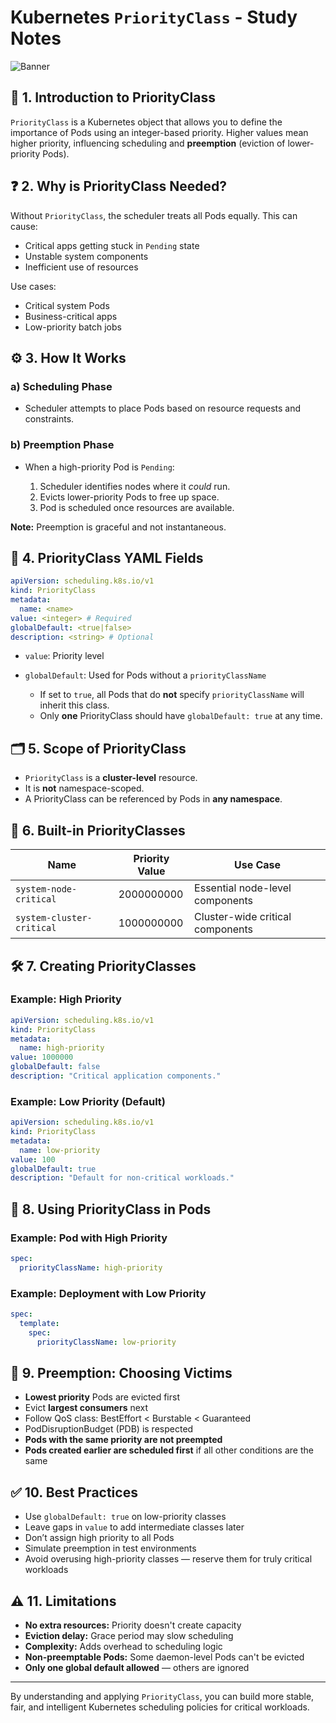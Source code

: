 # Kubernetes `PriorityClass` - Study Notes

<img src="https://github.com/bhuvan-raj/Kubernetes-Openshift-Zero-to-Hero/blob/main/Priority%20Class/assets/priority.png" alt="Banner" />

## 📌 1. Introduction to PriorityClass

`PriorityClass` is a Kubernetes object that allows you to define the importance of Pods using an integer-based priority. Higher values mean higher priority, influencing scheduling and **preemption** (eviction of lower-priority Pods).

## ❓ 2. Why is PriorityClass Needed?

Without `PriorityClass`, the scheduler treats all Pods equally. This can cause:

* Critical apps getting stuck in `Pending` state
* Unstable system components
* Inefficient use of resources

Use cases:

* Critical system Pods
* Business-critical apps
* Low-priority batch jobs

## ⚙️ 3. How It Works

### a) Scheduling Phase

* Scheduler attempts to place Pods based on resource requests and constraints.

### b) Preemption Phase

* When a high-priority Pod is `Pending`:

  1. Scheduler identifies nodes where it *could* run.
  2. Evicts lower-priority Pods to free up space.
  3. Pod is scheduled once resources are available.

**Note:** Preemption is graceful and not instantaneous.

## 🧾 4. PriorityClass YAML Fields

```yaml
apiVersion: scheduling.k8s.io/v1
kind: PriorityClass
metadata:
  name: <name>
value: <integer> # Required
globalDefault: <true|false>
description: <string> # Optional
```

* `value`: Priority level
* `globalDefault`: Used for Pods without a `priorityClassName`

  * If set to `true`, all Pods that do **not** specify `priorityClassName` will inherit this class.
  * Only **one** PriorityClass should have `globalDefault: true` at any time.

## 🗂️ 5. Scope of PriorityClass

* `PriorityClass` is a **cluster-level** resource.
* It is **not** namespace-scoped.
* A PriorityClass can be referenced by Pods in **any namespace**.

## 🔧 6. Built-in PriorityClasses

| Name                      | Priority Value | Use Case                         |
| ------------------------- | -------------- | -------------------------------- |
| `system-node-critical`    | 2000000000     | Essential node-level components  |
| `system-cluster-critical` | 1000000000     | Cluster-wide critical components |

## 🛠️ 7. Creating PriorityClasses

### Example: High Priority

```yaml
apiVersion: scheduling.k8s.io/v1
kind: PriorityClass
metadata:
  name: high-priority
value: 1000000
globalDefault: false
description: "Critical application components."
```

### Example: Low Priority (Default)

```yaml
apiVersion: scheduling.k8s.io/v1
kind: PriorityClass
metadata:
  name: low-priority
value: 100
globalDefault: true
description: "Default for non-critical workloads."
```

## 🚀 8. Using PriorityClass in Pods

### Example: Pod with High Priority

```yaml
spec:
  priorityClassName: high-priority
```

### Example: Deployment with Low Priority

```yaml
spec:
  template:
    spec:
      priorityClassName: low-priority
```

## 🔄 9. Preemption: Choosing Victims

* **Lowest priority** Pods are evicted first
* Evict **largest consumers** next
* Follow QoS class: BestEffort < Burstable < Guaranteed
* PodDisruptionBudget (PDB) is respected
* **Pods with the same priority are not preempted**
* **Pods created earlier are scheduled first** if all other conditions are the same

## ✅ 10. Best Practices

* Use `globalDefault: true` on low-priority classes
* Leave gaps in `value` to add intermediate classes later
* Don’t assign high priority to all Pods
* Simulate preemption in test environments
* Avoid overusing high-priority classes — reserve them for truly critical workloads

## ⚠️ 11. Limitations

* **No extra resources:** Priority doesn't create capacity
* **Eviction delay:** Grace period may slow scheduling
* **Complexity:** Adds overhead to scheduling logic
* **Non-preemptable Pods:** Some daemon-level Pods can't be evicted
* **Only one global default allowed** — others are ignored

---

By understanding and applying `PriorityClass`, you can build more stable, fair, and intelligent Kubernetes scheduling policies for critical workloads.


